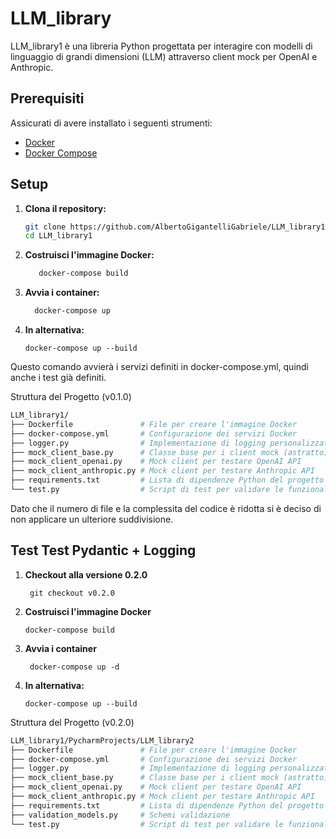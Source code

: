 # LLM_library

LLM_library1 è una libreria Python progettata per interagire con modelli di linguaggio di grandi dimensioni (LLM) attraverso client mock per OpenAI e Anthropic.

## Prerequisiti

Assicurati di avere installato i seguenti strumenti:

- [Docker](https://www.docker.com/get-started)
- [Docker Compose](https://docs.docker.com/compose/install/)

## Setup

1. **Clona il repository:**

   ```bash
   git clone https://github.com/AlbertoGigantelliGabriele/LLM_library1.git
   cd LLM_library1
   ```

2. **Costruisci l'immagine Docker:**
   ```bash
      docker-compose build
   ```

3. **Avvia i container:**
   ```bash
     docker-compose up
   ```
   
4. **In alternativa:**
   ```
   docker-compose up --build
   ```
   
Questo comando avvierà i servizi definiti in docker-compose.yml, quindi anche i test già definiti.

Struttura del Progetto (v0.1.0)
  ```bash
  LLM_library1/
  ├── Dockerfile               # File per creare l'immagine Docker
  ├── docker-compose.yml       # Configurazione dei servizi Docker
  ├── logger.py                # Implementazione di logging personalizzato
  ├── mock_client_base.py      # Classe base per i client mock (astratto)
  ├── mock_client_openai.py    # Mock client per testare OpenAI API
  ├── mock_client_anthropic.py # Mock client per testare Anthropic API
  ├── requirements.txt         # Lista di dipendenze Python del progetto
  └── test.py                  # Script di test per validare le funzionalità
  ```

Dato che il numero di file e la complessita del codice è ridotta si è deciso di non applicare un ulteriore suddivisione.

## Test Test Pydantic + Logging 

1. **Checkout alla versione 0.2.0**
   
     ```
      git checkout v0.2.0
     ```
2. **Costruisci l'immagine Docker**

    ```
    docker-compose build
    ```

3. **Avvia i container**
   
    ```
     docker-compose up -d
    ```
   
4. **In alternativa:**
   ```
   docker-compose up --build
   ```
   
Struttura del Progetto (v0.2.0)

  ```bash
  LLM_library1/PycharmProjects/LLM_library2
  ├── Dockerfile               # File per creare l'immagine Docker
  ├── docker-compose.yml       # Configurazione dei servizi Docker
  ├── logger.py                # Implementazione di logging personalizzato
  ├── mock_client_base.py      # Classe base per i client mock (astratto)
  ├── mock_client_openai.py    # Mock client per testare OpenAI API
  ├── mock_client_anthropic.py # Mock client per testare Anthropic API
  ├── requirements.txt         # Lista di dipendenze Python del progetto
  ├── validation_models.py     # Schemi validazione 
  └── test.py                  # Script di test per validare le funzionalità
  ```

